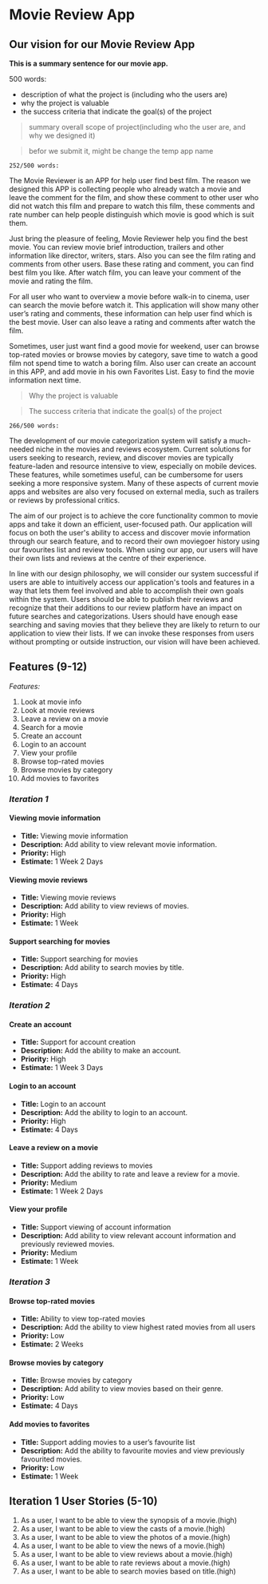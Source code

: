 Movie Review App
================

## Our vision for our Movie Review App

**This is a summary sentence for our movie app.**

500 words:
* description of what the project is (including who the users are)
* why the project is valuable
* the success criteria that indicate the goal(s) of the project

> summary overall scope of project(including who the user are, and why we designed it)

> befor we submit it, might be change the temp app name

`252/500 words:`

The Movie Reviewer is an APP for help user find best film. The reason we designed this APP is collecting people who already watch a movie and leave the comment for the film, and show these comment to other user who did not watch this film and prepare to watch this film, these comments and rate number can help people distinguish which movie is good which is suit them. 

Just bring the pleasure of feeling, Movie Reviewer help you find the best movie. You can review movie brief introduction, trailers and other information like director, writers, stars. Also you can see the film rating and comments from other users. Base these rating and comment, you can find best film you like. After watch film, you can leave your comment of the movie and rating the film. 

For all user who want to overview a movie before walk-in to cinema, user can search the movie before watch it. This application will show many other user’s rating and comments, these information can help user find which is the best movie. User can also leave a rating and comments after watch the film. 

Sometimes, user just want find a good movie for weekend, user can browse top-rated movies or browse movies by category, save time to watch a good film not spend time to watch a boring film. Also user can create an account in this APP, and add movie in his own Favorites List. Easy to find the movie information next time.

> Why the project is valuable

> The success criteria that indicate the goal(s) of the project

`266/500 words:`

The development of our movie categorization system will satisfy a much-needed niche in the movies and reviews ecosystem.  Current solutions for users seeking to research, review, and discover movies are typically feature-laden and resource intensive to view, especially on mobile devices.  These features, while sometimes useful, can be cumbersome for users seeking a more responsive system. Many of these aspects of current movie apps and websites are also very focused on external media, such as trailers or reviews by professional critics.

The aim of our project is to achieve the core functionality common to movie apps and take it down an efficient, user-focused path.  Our application will focus on both the user's ability to access and discover movie information through our search feature, and to record their own moviegoer history using our favourites list and review tools.  When using our app, our users will have their own lists and reviews at the centre of their experience.

In line with our design philosophy, we will consider our system successful if users are able to intuitively access our application's tools and features in a way that lets them feel involved and able to accomplish their own goals within the system.  Users should be able to publish their reviews and recognize that their additions to our review platform have an impact on future searches and categorizations.  Users should have enough ease searching and saving movies that they believe they are likely to return to our application to view their lists.  If we can invoke these responses from users without prompting or outside instruction, our vision will have been achieved.


## Features (9-12)
 
*Features:*
1. Look at movie info
2. Look at movie reviews
3. Leave a review on a movie
4. Search for a movie
5. Create an account
6. Login to an account
7. View your profile
8. Browse top-rated movies
9. Browse movies by category
10. Add movies to favorites
 
### *Iteration 1*
#### Viewing movie information
* **Title:** Viewing movie information
* **Description:** Add ability to view relevant movie information.
* **Priority:** High
* **Estimate:** 1 Week 2 Days

#### Viewing movie reviews
* **Title:** Viewing movie reviews
* **Description:** Add ability to view reviews of movies.
* **Priority:** High
* **Estimate:** 1 Week

#### Support searching for movies
* **Title:** Support searching for movies
* **Description:** Add ability to search movies by title.
* **Priority:** High
* **Estimate:** 4 Days


### *Iteration 2*
#### Create an account
* **Title:** Support for account creation
* **Description:** Add the ability to make an account.
* **Priority:** High
* **Estimate:** 1 Week 3 Days

#### Login to an account
* **Title:** Login to an account
* **Description:** Add the ability to login to an account.
* **Priority:** High
* **Estimate:** 4 Days

#### Leave a review on a movie
* **Title:** Support adding reviews to movies
* **Description:** Add the ability to rate and leave a review for a movie.
* **Priority:** Medium
* **Estimate:** 1 Week 2 Days

#### View your profile
* **Title:** Support viewing of account information
* **Description:** Add ability to view relevant account information and previously reviewed movies.
* **Priority:** Medium
* **Estimate:** 1 Week


### *Iteration 3*
#### Browse top-rated movies
* **Title:** Ability to view top-rated movies
* **Description:** Add the ability to view highest rated movies from all users
* **Priority:** Low
* **Estimate:** 2 Weeks

#### Browse movies by category
* **Title:** Browse movies by category
* **Description:** Add ability to view movies based on their genre.
* **Priority:** Low
* **Estimate:** 4 Days

#### Add movies to favorites
* **Title:** Support adding movies to a user’s favourite list
* **Description:** Add the ability to favourite movies and view previously favourited movies.
* **Priority:** Low
* **Estimate:** 1 Week


## Iteration 1 User Stories (5-10)
1. As a user, I want to be able to view the synopsis of a movie.(high)
2. As a user, I want to be able to view the casts of a movie.(high)
3. As a user, I want to be able to view the photos of a movie.(high)
4. As a user, I want to be able to view the news of a movie.(high)
5. As a user, I want to be able to view reviews about a movie.(high)
6. As a user, I want to be able to rate reviews about a movie.(high)
7. As a user, I want to be able to search movies based on title.(high)